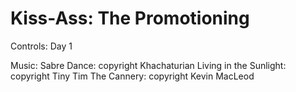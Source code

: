 Kiss-Ass: The Promotioning
=========
Controls:
Day 1

Music:
Sabre Dance: copyright Khachaturian
Living in the Sunlight: copyright Tiny Tim
The Cannery: copyright Kevin MacLeod